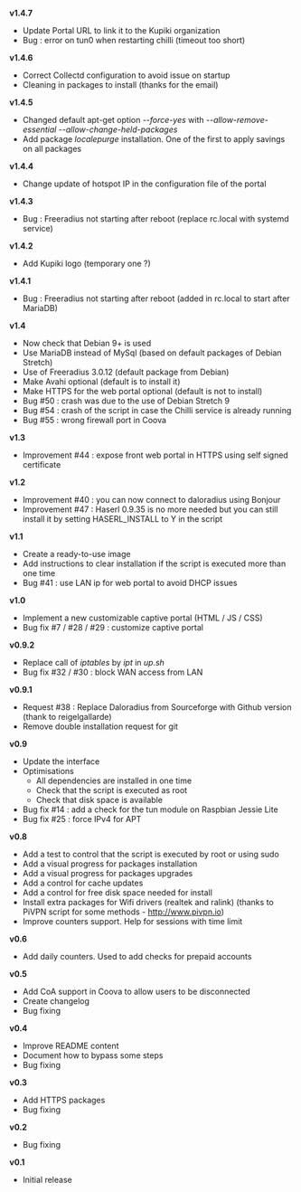 **v1.4.7**
- Update Portal URL to link it to the Kupiki organization
- Bug : error on tun0 when restarting chilli (timeout too short)

**v1.4.6**
- Correct Collectd configuration to avoid issue on startup
- Cleaning in packages to install (thanks for the email)

**v1.4.5**
- Changed default apt-get option _--force-yes_ with _--allow-remove-essential --allow-change-held-packages_
- Add package _localepurge_ installation. One of the first to apply savings on all packages 

**v1.4.4**
- Change update of hotspot IP in the configuration file of the portal

**v1.4.3**
- Bug : Freeradius not starting after reboot (replace rc.local with systemd service)

**v1.4.2**
- Add Kupiki logo (temporary one ?)

**v1.4.1**
- Bug : Freeradius not starting after reboot (added in rc.local to start after MariaDB)

**v1.4**
- Now check that Debian 9+ is used
- Use MariaDB instead of MySql (based on default packages of Debian Stretch)
- Use of Freeradius 3.0.12 (default package from Debian)
- Make Avahi optional (default is to install it)
- Make HTTPS for the web portal optional (default is not to install)
- Bug #50 : crash was due to the use of Debian Stretch 9
- Bug #54 : crash of the script in case the Chilli service is already running
- Bug #55 : wrong firewall port in Coova

**v1.3**
- Improvement #44 : expose front web portal in HTTPS using self signed certificate

**v1.2**
- Improvement #40 : you can now connect to daloradius using Bonjour
- Improvement #47 : Haserl 0.9.35 is no more needed but you can still install it by setting HASERL_INSTALL to Y in the script

**v1.1**
- Create a ready-to-use image
- Add instructions to clear installation if the script is executed more than one time 
- Bug #41 : use LAN ip for web portal to avoid DHCP issues

**v1.0**
- Implement a new customizable captive portal (HTML / JS / CSS)
- Bug fix #7 / #28 / #29 : customize captive portal

**v0.9.2**
- Replace call of _iptables_ by _ipt_ in _up.sh_
- Bug fix #32 / #30 : block WAN access from LAN 

**v0.9.1**
- Request #38 : Replace Daloradius from Sourceforge with Github version (thank to reigelgallarde)
- Remove double installation request for git

**v0.9**
- Update the interface
- Optimisations
  - All dependencies are installed in one time
  - Check that the script is executed as root
  - Check that disk space is available 
- Bug fix #14 : add a check for the tun module on Raspbian Jessie Lite
- Bug fix #25 : force IPv4 for APT  

**v0.8**
- Add a test to control that the script is executed by root or using sudo
- Add a visual progress for packages installation
- Add a visual progress for packages upgrades
- Add a control for cache updates
- Add a control for free disk space needed for install
- Install extra packages for Wifi drivers (realtek and ralink)
(thanks to PiVPN script for some methods - http://www.pivpn.io)
- Improve counters support. Help for sessions with time limit

**v0.6**
- Add daily counters. Used to add checks for prepaid accounts

**v0.5**
- Add CoA support in Coova to allow users to be disconnected
- Create changelog
- Bug fixing

**v0.4**
- Improve README content
- Document how to bypass some steps
- Bug fixing

**v0.3**
- Add HTTPS packages
- Bug fixing

**v0.2**
- Bug fixing

**v0.1**
- Initial release

